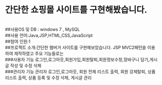 # 간단한 쇼핑몰 사이트를 구현해봤습니다. 
</br>
##사용OS 및 DB : windows 7 , MySQL
</br>
##사용 언어:Java,JSP,HTML,CSS,JavaScript
</br>
##참여 인원:1
</br>
##프로젝트 소개:간단한 햄버거 사이트를 구현해보았습니다.
JSP MVC2패턴을 이용하여 제작하였고 주요 기능들로는
</br>
###사용자 기능
로그인,로그아웃,회원가입,회원탈퇴,회원정보수정,장바구니 담기,게시글 작성 및 수정 삭제
</br>
###관리자 기능
관리자 로그인,로그아웃, 회원 전체 리스트 출력, 회원 강제탈퇴, 상품 리스트 출력, 상품 등록 및 수정 삭제, 게시글 관리
